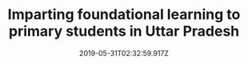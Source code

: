 ---
templateKey: case-study
title: Imparting foundational learning to primary students in Uttar Pradesh
projectId: NIPUN Bharat Cell
date: 2019-05-31T02:32:59.917Z
featuredimage: /img/aayush_blog.jpg
buttonText: Read More
---